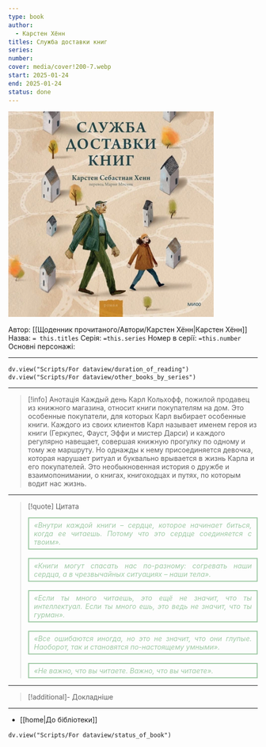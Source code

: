 ```yaml
---
type: book
author:
  - Карстен Хённ
titles: Служба доставки книг
series: 
number: 
cover: media/cover!200-7.webp
start: 2025-01-24
end: 2025-01-24
status: done
---
```

![cover|200](media/cover!200-7.webp)

Автор: [[Щоденник прочитаного/Автори/Карстен Хённ|Карстен Хённ]]
Назва: `= this.titles`
Серія:  `=this.series`
Номер в серії: `=this.number`
Основні персонажі:

---
```dataviewjs
dv.view("Scripts/For dataview/duration_of_reading")
dv.view("Scripts/For dataview/other_books_by_series")
```

---
>[!info] Анотація
>Каждый день Карл Кольхофф, пожилой продавец из книжного магазина, относит книги покупателям на дом. Это особенные покупатели, для которых Карл выбирает особенные книги. Каждого из своих клиентов Карл называет именем героя из книги (Геркулес, Фауст, Эффи и мистер Дарси) и каждого регулярно навещает, совершая книжную прогулку по одному и тому же маршруту.
>Но однажды к нему присоединяется девочка, которая нарушает ритуал и буквально врывается в жизнь Карла и его покупателей.
>Это необыкновенная история о дружбе и взаимопонимании, о книгах, книгоходцах и путях, по которым водит нас жизнь.
___

>[!quote] Цитата
> <div align="justify" style="border: 2px solid #A0CAA6; padding: 5px 10px; font-style: italic; color: #A0CAA6;">«Внутри каждой книги – сердце, которое начинает биться, когда ее читаешь. Потому что это сердце соединяется с твоим».</div><br>
> <div align="justify" style="border: 2px solid #A0CAA6; padding: 5px 10px; font-style: italic; color: #A0CAA6;">«Книги могут спасать нас по-разному: согревать наши сердца, а в чрезвычайных ситуациях – наши тела».</div><br>
> <div align="justify" style="border: 2px solid #A0CAA6; padding: 5px 10px; font-style: italic; color: #A0CAA6;">«Если ты много читаешь, это ещё не значит, что ты интеллектуал. Если ты много ешь, это ведь не значит, что ты гурман».</div><br>
> <div align="justify" style="border: 2px solid #A0CAA6; padding: 5px 10px; font-style: italic; color: #A0CAA6;">«Все ошибаются иногда, но это не значит, что они глупые. Наоборот, так и становятся по-настоящему умными».</div><br>
> <div align="justify" style="border: 2px solid #A0CAA6; padding: 5px 10px; font-style: italic; color: #A0CAA6;">«Не важно, что вы читаете. Важно, что вы читаете».</div>

---
>[!additional]- Докладніше

---

- [[home|До бібліотеки]]

```dataviewjs
dv.view("Scripts/For dataview/status_of_book")
```